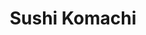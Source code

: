 ---
layout: place
title: "Sushi Komachi"
permalink: /california/lodi/sushi-komachi.html
stateAbbr: CA
stateName: California
cityName: Lodi
seo:
  name: "Sushi Komachi"
  type: Restaurant
  links: http://www.sushikomachi.com/
description: "Looking for sushi in Lodi, California? Check out Sushi Komachi for a delightful Japanese dining experience. Enjoy a variety of sushi and other dishes in a we..."
place_id: ChIJx6yxFl-gmoAR9BxI3Clny-k
photos:
  - name: >-
      places/ChIJx6yxFl-gmoAR9BxI3Clny-k/photos/AeeoHcKwgyATnSVpatjKuLepqlGLsJFKx--VO_27tYQ9ZyRHM_9jn1VlI4r-WyPuNXw7lpAl4m9eGgHobFcvMdDhqn2XWwCtUbBl0WIz6k4aWouyx5rFDoDLgTSca1sn1qSWwnZMHH6KLlRdKyF4Zn5e1_hP4hZvVjblQFPU38YpmgNJpEMRw9c55R4UwLkEaW6dxP-EiDPHvpSgOeh-RQLL25QbyZ2vl-rljqVwzlWm_IUwDPkEDxcQfwvUP86Gv2IEo4PNX6QLo8sxjwIVY2rLgmtqQfPTtLLFSUtKhKnmP-xdnzEnwPa9gOJIxPf6IG_ndrBw7ZNVnHSNLJkpyPhp_7bNwsP6nLoVgniI-z7xj79e3m1_YOtuuWuaLG1dWpP18pNvnz9N8ShuMcf4_wkgphAm6hQay6E6tTRP5KFNIB4
    widthPx: 4032
    heightPx: 3024
    authorAttributions:
      - displayName: John Quijalvo
        uri: https://maps.google.com/maps/contrib/112999188075620223896
        photoUri: >-
          https://lh3.googleusercontent.com/a-/ALV-UjWSvQvJ7mjlZxdcw3QeRVMLRDyUtlhRkBtzogZaI-JL4qJ7qmU=s100-p-k-no-mo
    flagContentUri: >-
      https://www.google.com/local/imagery/report/?cb_client=maps_api_places.places_api&image_key=!1e10!2sCIHM0ogKEICAgICuj8DneQ&hl=en-US
    googleMapsUri: >-
      https://www.google.com/maps/place//data=!3m4!1e2!3m2!1sCIHM0ogKEICAgICuj8DneQ!2e10!4m2!3m1!1s0x809aa05f16b1acc7:0xe9cb6729dc481cf4
  - name: >-
      places/ChIJx6yxFl-gmoAR9BxI3Clny-k/photos/AeeoHcLRCMN1suiLCnR_NMY5aRcReBGp9wlsiogllaiV_5WQaqsPzSzMdsr19zWx8h4HIY2x_I0kS3ZczYOBT97R8i7dRA9gK_Gu51VMHdsin2m6bim-zRzZFSd0Wi4KRJbkML64mCHJLaK35NRynALIeJ1A43KuEsRp2g9aTl4HudAOcAMVO_G_wtUfVJX5JKpIrn7mf13GB8t5fN8LRImwIb2B0m1FFzrZP0RF1hAo530EWKP9vpVbTolIvDe5uc-AwbsgH6g-H-MEkKTCZR2QHfP3vqaPVuXp9y8sxISNtrU_ag
    widthPx: 1440
    heightPx: 1440
    authorAttributions:
      - displayName: Sushi Komachi
        uri: https://maps.google.com/maps/contrib/108438599233276423962
        photoUri: >-
          https://lh3.googleusercontent.com/a-/ALV-UjVdLlqoFe_GeVMgH9eHtrn9TOlYENp7v_tV1aVRagh83dAkEck=s100-p-k-no-mo
    flagContentUri: >-
      https://www.google.com/local/imagery/report/?cb_client=maps_api_places.places_api&image_key=!1e10!2sAF1QipNIc9G0Cuumw77d2H79bHun9-Njs9nAkieWCGBr&hl=en-US
    googleMapsUri: >-
      https://www.google.com/maps/place//data=!3m4!1e2!3m2!1sAF1QipNIc9G0Cuumw77d2H79bHun9-Njs9nAkieWCGBr!2e10!4m2!3m1!1s0x809aa05f16b1acc7:0xe9cb6729dc481cf4
  - name: >-
      places/ChIJx6yxFl-gmoAR9BxI3Clny-k/photos/AeeoHcK2qpF3NFnNA6EuF22ncfTmFU1z-gNdwzBKeEJAw8ANsw1WFPA-yVmTxF8OSbw0ADkgI7FijK1sf4wM-5kczYVL_jKRo_pZCpQcGJba7YC6SJqiScgMObXCQgsXUzW38CHCAJC5nME68l_7365VsF3sakmMvQWXZYOnkgKkv1BPERaK6A_Bg9-wVGiK_IERWfpA6yeu44SD3E22dD2YcduYJ8MShyHu1aMZwfMEyTSaN6ABLzNdY0vjL663m1dyJ92YGywFelWvZKqHwi9njHXNcXZESg3YWSHbC5BASPakStXGfXo_MNRLgBGKmu-zFISWBqxywDLj9CqO8XJNLt5Zs4nVAGRZCw-s6HH30X6QuzOFF-Ak5O_Mjm1bygkzkUfbkB_frg0RSVx1Cgkx1Ta09HclP0qyGqy8BKZk1S-UiQ
    widthPx: 4032
    heightPx: 3024
    authorAttributions:
      - displayName: Sheila Divino
        uri: https://maps.google.com/maps/contrib/114250737307589546538
        photoUri: >-
          https://lh3.googleusercontent.com/a-/ALV-UjVsFuu5ZRafiV_FlMY_DDHbnnwanZ7l64fkQw3GgsLMgxshTV8_cg=s100-p-k-no-mo
    flagContentUri: >-
      https://www.google.com/local/imagery/report/?cb_client=maps_api_places.places_api&image_key=!1e10!2sCIHM0ogKEICAgMCI3sSRPw&hl=en-US
    googleMapsUri: >-
      https://www.google.com/maps/place//data=!3m4!1e2!3m2!1sCIHM0ogKEICAgMCI3sSRPw!2e10!4m2!3m1!1s0x809aa05f16b1acc7:0xe9cb6729dc481cf4
  - name: >-
      places/ChIJx6yxFl-gmoAR9BxI3Clny-k/photos/AeeoHcIC4YDCqOAkHDUlrmDv_WWTHofWDTEJ_l3ohVhWqIQSI53pp-PvULV590mvawDtG9UosnOtS3YsuMLlFqQ0l54uyAfMdcT1B3Z3RFgg3Ty2PqetYPj5NTyxKhpBvDDYtSO6otE5fgOsfcMUQ3yfmwRfWIw7H5UCIFyrLgibvYaKTvLr6ENR-TPiGBJ9okPeXk2KsOxoQP4hGHHQT6q7V7ZWVmsLhpem40WHABNQFlvvzzni9eG3OTtoXdQXN3_QdJAFSnMXWLI0pIqs6hifbBZVtsY_kFOy-sotBKTKeRs68EhHDcB-AwQccMoPhzAG7MRig2W0Oijzdj4LjAOlks6j3Vd4V5LwEcEVa1Y-HIL24YzjKW8oASuETGDq9AakbLN1rnw-Bp__T7RWq1f3qs5__Dzu9S3UfmltyDqybRXMEA
    widthPx: 4080
    heightPx: 3072
    authorAttributions:
      - displayName: Sammi Henderson
        uri: https://maps.google.com/maps/contrib/108413609892209754560
        photoUri: >-
          https://lh3.googleusercontent.com/a-/ALV-UjU0VOAG0x3aY-htdAcY5QhFHUFYaJgDWaGCinAqF3gywyhOpVLcvw=s100-p-k-no-mo
    flagContentUri: >-
      https://www.google.com/local/imagery/report/?cb_client=maps_api_places.places_api&image_key=!1e10!2sCIHM0ogKEICAgICX5r7Acg&hl=en-US
    googleMapsUri: >-
      https://www.google.com/maps/place//data=!3m4!1e2!3m2!1sCIHM0ogKEICAgICX5r7Acg!2e10!4m2!3m1!1s0x809aa05f16b1acc7:0xe9cb6729dc481cf4
  - name: >-
      places/ChIJx6yxFl-gmoAR9BxI3Clny-k/photos/AeeoHcJXDEkxnf7oGW0P-cy0Znv_w2RShE0SHlH6c0U5YizHZapHedwTRnRknzJ9z-OcQNh9elEmMqdews0D7hlpuKFt41oc2D3o4_ZNZXSiLSkgxpFGu0D3P7COwAQAa7wX1L4JgYdTX3sLu6WvMnBk8Rm_8CkxM-yP0zFFmEwn-Tl82QtspsF45RP8uNzH1ideSWWWEGqS0M8KKFvYPXBeFcPCNWw1CN-hQSEYB9HUL2KKtHJ1BL9vw1s1YxmP4YCVXLQlBCpMliqXt_rcTB2AofIKTiEx-hz5gc22uyMlZJkKYJqFkpRQUupqTjZEATWtHoWLWKfrBZhN34frqWl5X_1mmEihs1G7LHbUKGSG0k2tEfqwx1gKn-sz5dsp7kkwFgWCIPxPumrtzzd-RJ7YnAZl-12HHwVHxh-SjvJBL48
    widthPx: 4032
    heightPx: 3024
    authorAttributions:
      - displayName: Douglas Fitzgerald
        uri: https://maps.google.com/maps/contrib/113385953887817037362
        photoUri: >-
          https://lh3.googleusercontent.com/a/ACg8ocKczaQTBOfntVkCh6wIs4sB6xOM_n-7IKPvzwlsqolf1yVyYA=s100-p-k-no-mo
    flagContentUri: >-
      https://www.google.com/local/imagery/report/?cb_client=maps_api_places.places_api&image_key=!1e10!2sCIHM0ogKEICAgMDw8MqFTg&hl=en-US
    googleMapsUri: >-
      https://www.google.com/maps/place//data=!3m4!1e2!3m2!1sCIHM0ogKEICAgMDw8MqFTg!2e10!4m2!3m1!1s0x809aa05f16b1acc7:0xe9cb6729dc481cf4
  - name: >-
      places/ChIJx6yxFl-gmoAR9BxI3Clny-k/photos/AeeoHcJhjPiJcKaAjbCCBuQb-77AQfFEUMdyoVPquu_Re3cQls-NbMbpGpyiFiwf4OC_IXywanMXL9vDH4KHwSIoB4Fr5576YtLdL_43Mm9bafsHPyU7bOfALBuM8sPcQSEctfOVGR-ZZSas3WBfEMpKO7qG0Mt7N8Wbzeqtbg4xkQmbhmCGbbh_O5DSvtYGDJ8Oez-QV3-dEjdLRmIg5jSkumuxh_HuGLjYQUf0jat0IYNHCqUobNHOeXgwR7PpGDqU-vUcN-Q2Fa1P8bgxCjgRAS6W12NHAO9zpD_Sk9HoJMA1chQg9gWK4jjkbgm4T11nfeMjOEZDkNiQNUAwv6rz6I_orq6mwVBtfYBDDtMHb8vAof10SNrZbzv2x55mugs4RazI5t21KBw1i1WV_2_pozkjtit_MJwPd6UUnWOzWPoyzp2p
    widthPx: 4032
    heightPx: 3024
    authorAttributions:
      - displayName: David Guttig
        uri: https://maps.google.com/maps/contrib/103496298774440432460
        photoUri: >-
          https://lh3.googleusercontent.com/a-/ALV-UjUNozX_OEeqMcROEOh7PsvkS0UBd-Zkkr7YUL11DElcLrP7soj_CQ=s100-p-k-no-mo
    flagContentUri: >-
      https://www.google.com/local/imagery/report/?cb_client=maps_api_places.places_api&image_key=!1e10!2sCIHM0ogKEICAgIDXlLKesQE&hl=en-US
    googleMapsUri: >-
      https://www.google.com/maps/place//data=!3m4!1e2!3m2!1sCIHM0ogKEICAgIDXlLKesQE!2e10!4m2!3m1!1s0x809aa05f16b1acc7:0xe9cb6729dc481cf4
  - name: >-
      places/ChIJx6yxFl-gmoAR9BxI3Clny-k/photos/AeeoHcIJumYdZwmpbKX0Vh6_qSdeW30nXN7eHrDliYPJwwlTVsyKGS1RC4gFKlYJx9mCvtLO1Bot1jjpJTBU5V1W7ixuoXYJm8leislMbbORaz4bMdWihhKOVsNBc6b4RKIe9IkYb4MkoUjL9kHBKiNEsaK2XxOvRaqc59rCeXkIfocYAu9cSgWtibTY0ipsAkkJ6KGEe2f7Ce6F2oMVdphhQcuH0ruw1vifbvCjRnOkV4u2ZSIz-iI1uKwpHtcbsPcB3N6u1S2wL3CguRDhU02mB0_FGnpeqQ5Yu96m52lBvDrM-a-veaLNAcUy-5zF3VX_USr9iIH2rIbBp4YFxh9cUcXKJYMPy824ItzhZ1f8uyiVbOfRiSW4APkC1uac_SWa5T1NLBTQIXN-MGS9Ou-NdutP9SFjhcxds-0otDBa9LzhZbxz
    widthPx: 3000
    heightPx: 4000
    authorAttributions:
      - displayName: Anna Mowrey
        uri: https://maps.google.com/maps/contrib/114663878478125568794
        photoUri: >-
          https://lh3.googleusercontent.com/a/ACg8ocJ71BCb1TRpb9wUtR2vKIUApJp-ZlD4Y3d32SHIpba5MySr8Q=s100-p-k-no-mo
    flagContentUri: >-
      https://www.google.com/local/imagery/report/?cb_client=maps_api_places.places_api&image_key=!1e10!2sCIHM0ogKEICAgICrv8mT5gE&hl=en-US
    googleMapsUri: >-
      https://www.google.com/maps/place//data=!3m4!1e2!3m2!1sCIHM0ogKEICAgICrv8mT5gE!2e10!4m2!3m1!1s0x809aa05f16b1acc7:0xe9cb6729dc481cf4
  - name: >-
      places/ChIJx6yxFl-gmoAR9BxI3Clny-k/photos/AeeoHcLh8vsbckiKaws7Y3xwtZdZU3oy7PtSkbV9cZRrgGM0yjiHJBn5jYEvPfd27QAd8Khc7rF3NVlx8xfy_E2hWPnwLl9CY7zPTDTs_RJDEOR0nYzA_76gWNBz3vmantvMvMq_7ElPBlgcRlwVPlIIe6_cfV_vwVuafSA55xPXIz9aRAk2sbUcpkDLWFXJaqlaiNBGs-8lneUWCNfEV0KqtxXzS4ioSHOjYS78s0CQEWiG4wGyB2jFR4P_cDv2okaaHVOqVWd44qPi_xvsNQiT6XewPFQ-9Ws4vxXF5mvzH3igLcfnoxoto7-eL_91Uvy34x3D84E_TlttTUeO8_9cPIVL41oJ0Vtd8WKjGxWikqXMG1fKKPxUymhb1P2Q0_i7GrJhcqF65hsVgAXpax-I4467CE-Mjda34GZCJ44htXvDPWg
    widthPx: 4096
    heightPx: 3072
    authorAttributions:
      - displayName: Quinton Clark
        uri: https://maps.google.com/maps/contrib/114386677736306368148
        photoUri: >-
          https://lh3.googleusercontent.com/a-/ALV-UjWM5opLBCFuHUrBUFm0gBXG3Izm1eGc_Sg8An4L0Qk70oagvLycCg=s100-p-k-no-mo
    flagContentUri: >-
      https://www.google.com/local/imagery/report/?cb_client=maps_api_places.places_api&image_key=!1e10!2sCIHM0ogKEICAgIDX9pvf4AE&hl=en-US
    googleMapsUri: >-
      https://www.google.com/maps/place//data=!3m4!1e2!3m2!1sCIHM0ogKEICAgIDX9pvf4AE!2e10!4m2!3m1!1s0x809aa05f16b1acc7:0xe9cb6729dc481cf4
  - name: >-
      places/ChIJx6yxFl-gmoAR9BxI3Clny-k/photos/AeeoHcI7niBxIXIKajKlngG7njuJuTNIiZmxQo7Yo4kuHBr5-ZkDp7g38JlBk2AffzitU_DW6qVvhgFZvz-5Gi-rVsvGqMhB41bA3f8xAeCNJ8mK3jLCIHRXryOYrGXdMkG9Cxb4-8cYDAZOIbe2lHbS_rPxXri_q_LeTtN5pReIzRMyTTs4f2T-G7Apa2e67lxWBWFcssl-hSJ2hUe6GQgRJt9wuZcEXol8qwx7Qt1-pBp57zBeZN-rLpLNIOdsaAAruRiRy-EUYqAbqEN5u38mnJ9FOHgTMN9sbvKJGL4YNCjiZ-bJQjGQtj9lDZTPvl7jxZuVZ8ascNqLn9YgFnXvpDFY21wu6rVafbpjiGrHAZaHSCqsoQK-VDV7osOG3CQjan8qfnGqmfbVXGtpUivhSypC66_wrz6FZqqcP1fHzMrthMbk
    widthPx: 4000
    heightPx: 3000
    authorAttributions:
      - displayName: Chris Lewis
        uri: https://maps.google.com/maps/contrib/107293335962884007606
        photoUri: >-
          https://lh3.googleusercontent.com/a-/ALV-UjU9vQjldJnyaG-Q-7yAv7OH_ddpd61_YL0L9EEKSDU-zYwLbdem=s100-p-k-no-mo
    flagContentUri: >-
      https://www.google.com/local/imagery/report/?cb_client=maps_api_places.places_api&image_key=!1e10!2sCIHM0ogKEICAgIDHnKXmiwE&hl=en-US
    googleMapsUri: >-
      https://www.google.com/maps/place//data=!3m4!1e2!3m2!1sCIHM0ogKEICAgIDHnKXmiwE!2e10!4m2!3m1!1s0x809aa05f16b1acc7:0xe9cb6729dc481cf4
  - name: >-
      places/ChIJx6yxFl-gmoAR9BxI3Clny-k/photos/AeeoHcL6rYTtsDJFv-5L_wb3rwsk2UCXeUxwGB_ZK5QNiDepXxvmpcCR7eIekaakm7wL6P5vNDmffKCTu8jPpxE0b2LUedxibIBkLXQ7nqZhAicftgD4y-7X39w8d5V_5XLm8604jM4onya6bp_BNwATrbLHKxJptTU0QaIuEEhtfFod1OASKp_QAn2qHk0Ia-mVoyKZyvKRAsIpp_6GwVHDdp6zSaMAOy9jNkjpHYG_yymXzk3Zg7auQjxzNKH7DAoH3YfcZHBO2dulZXQRtE2hUYxPyIMEpEeNNdMoX2mvS4NPHEOA8zHJMdxxUZRAIxMIa1t9OchouOtSwkGPX54zCMPaBuQ3KWNYyMLWrebcem9qrRoN22dT4fylUzjZK5-nKh6xVifgAhvI_sI8lLxCKulcrXTaub7NxcFVaf8y6NKZMem3
    widthPx: 3456
    heightPx: 4608
    authorAttributions:
      - displayName: Cindy Garay Realtor
        uri: https://maps.google.com/maps/contrib/111957672502600065795
        photoUri: >-
          https://lh3.googleusercontent.com/a-/ALV-UjVyg0hYN46AQrQUp8kjwfVbQfjvpcgFJtu1WULCq_a9XSL7_4qIrg=s100-p-k-no-mo
    flagContentUri: >-
      https://www.google.com/local/imagery/report/?cb_client=maps_api_places.places_api&image_key=!1e10!2sCIHM0ogKEICAgICp9ZD7-gE&hl=en-US
    googleMapsUri: >-
      https://www.google.com/maps/place//data=!3m4!1e2!3m2!1sCIHM0ogKEICAgICp9ZD7-gE!2e10!4m2!3m1!1s0x809aa05f16b1acc7:0xe9cb6729dc481cf4
address: 307 S Lower Sacramento Rd Suite D, Lodi, CA 95242, USA
street: 307 S Lower Sacramento Rd Suite D
city: Lodi
state: CA
zip: '95242'
country: USA
neighborhood: null
latitude: '38.129715'
longitude: '-121.308516'
accessibility_options:
  wheelchairAccessibleParking: true
  wheelchairAccessibleEntrance: true
  wheelchairAccessibleRestroom: true
  wheelchairAccessibleSeating: true
business_status: OPERATIONAL
name: Sushi Komachi
google_maps_links:
  directionsUri: >-
    https://www.google.com/maps/dir//''/data=!4m7!4m6!1m1!4e2!1m2!1m1!1s0x809aa05f16b1acc7:0xe9cb6729dc481cf4!3e0
  placeUri: https://maps.google.com/?cid=16846672260596505844
  writeAReviewUri: >-
    https://www.google.com/maps/place//data=!4m3!3m2!1s0x809aa05f16b1acc7:0xe9cb6729dc481cf4!12e1
  reviewsUri: >-
    https://www.google.com/maps/place//data=!4m4!3m3!1s0x809aa05f16b1acc7:0xe9cb6729dc481cf4!9m1!1b1
  photosUri: >-
    https://www.google.com/maps/place//data=!4m3!3m2!1s0x809aa05f16b1acc7:0xe9cb6729dc481cf4!10e5
primary_type: Japanese Restaurant
opening_hours:
  regular: null
  current: null
secondary_opening_hours:
  regular:
    weekdayDescriptions: null
    type: null
  current:
    weekdayDescriptions: null
    type: null
phone: (209) 334-3131
price_level: PRICE_LEVEL_MODERATE
price_range: $20 &ndash; $30
rating: '4.6'
rating_count: 917
website: http://www.sushikomachi.com/
reviews: null
parking_options: null
payment_options: null
allow_dogs: null
curbside_pickup: null
delivery: null
dine_in: null
good_for_children: null
good_for_groups: null
good_for_sports: null
live_music: null
menu_for_children: null
outdoor_seating: null
reservable: null
restroom: null
serves_beer: null
serves_breakfast: null
serves_brunch: null
serves_cocktails: null
serves_coffee: null
serves_dinner: null
serves_dessert: null
serves_lunch: null
serves_vegetarian_food: null
serves_wine: null
takeout: null
summary: null

---